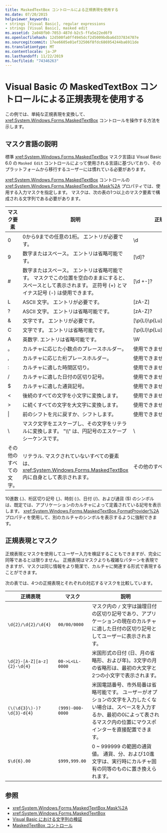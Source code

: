```yaml
---
title: MaskedTextBox コントロールによる正規表現を使用する
ms.date: 07/20/2015
helpviewer_keywords:
- strings [Visual Basic], regular expressions
- strings [Visual Basic], masked edit
ms.assetid: 2a048fb0-7053-487d-b2c5-ffa5e22ed6f9
ms.openlocfilehash: 12d500fa0ff4945dcf2d5009bdba6d337834707e
ms.sourcegitcommit: 17ee6605e01ef32506f8fdc686954244ba6911de
ms.translationtype: MT
ms.contentlocale: ja-JP
ms.lasthandoff: 11/22/2019
ms.locfileid: "74346263"
---
```

# <a name="using-regular-expressions-with-the-maskedtextbox-control-in-visual-basic"></a>Visual Basic の MaskedTextBox コントロールによる正規表現を使用する
この例では、単純な正規表現を変換して、<xref:System.Windows.Forms.MaskedTextBox> コントロールを操作する方法を示します。  
  
## <a name="description-of-the-masking-language"></a>マスク言語の説明  
 標準 <xref:System.Windows.Forms.MaskedTextBox> マスク言語は Visual Basic 6.0 の `Masked Edit` コントロールによって使用される言語に基づいており、そのプラットフォームから移行するユーザーには慣れている必要があります。  
  
 <xref:System.Windows.Forms.MaskedTextBox> コントロールの <xref:System.Windows.Forms.MaskedTextBox.Mask%2A> プロパティでは、使用する入力マスクを指定します。 マスクは、次の表の1つ以上のマスク要素で構成される文字列である必要があります。  
  
|マスク要素|説明|正規表現の要素|  
|---------------------|-----------------|--------------------------------|  
|0|0から9までの任意の1桁。 エントリが必要です。|\d|  
|9|数字またはスペース。 エントリは省略可能です。|[\d]?|  
|#|数字またはスペース。 エントリは省略可能です。 マスクでこの位置を空白のままにすると、スペースとして表示されます。 正符号 (+) とマイナス記号 (-) は使用できます。|[\d +-]?|  
|L|ASCII 文字。 エントリが必要です。|[zA-Z]|  
|?|ASCII 文字。 エントリは省略可能です。|[zA-Z]?|  
|&|文字です。 エントリが必要です。|[\p{Ll}\p{Lu}\p{Lt}\p{Lm}\p{Lo}]|  
|C|文字です。 エントリは省略可能です。|[\p{Ll}\p{Lu}\p{Lt}\p{Lm}\p{Lo}]?|  
|A|英数字. エントリは省略可能です。|\W|  
|。|カルチャに応じた小数点のプレースホルダー。|使用できません。|  
|,|カルチャに応じた桁プレースホルダー。|使用できません。|  
|:|カルチャに適した時間区切り。|使用できません。|  
|/|カルチャに適した日付の区切り記号。|使用できません。|  
|$|カルチャに適した通貨記号。|使用できません。|  
|\<|後続のすべての文字を小文字に変換します。|使用できません。|  
|>|に続くすべての文字を大文字に変換します。|使用できません。|  
|&#124;|前のシフトを元に戻すか、シフトします。|使用できません。|  
|&#92;|マスク文字をエスケープし、その文字をリテラルに変換します。 "\\\\" は、円記号のエスケープシーケンスです。|&#92;|  
|その他のすべての文字。|リテラル. マスクされていないすべての要素は、<xref:System.Windows.Forms.MaskedTextBox>内に自身として表示されます。|その他のすべての文字。|  
  
 10進数 (.)、桁区切り記号 (,)、時刻 (:)、日付 (/)、および通貨 ($) のシンボルは、既定では、アプリケーションのカルチャによって定義されている記号を表示します。 <xref:System.Windows.Forms.MaskedTextBox.FormatProvider%2A> プロパティを使用して、別のカルチャのシンボルを表示するように強制できます。  
  
## <a name="regular-expressions-and-masks"></a>正規表現とマスク  
 正規表現とマスクを使用してユーザー入力を検証することもできますが、完全に同等であるとは限りません。 正規表現はマスクよりも複雑なパターンを表現できますが、マスクは同じ情報をより簡潔で、カルチャに関連する形式で表現することができます。  
  
 次の表では、4つの正規表現とそれぞれの対応するマスクを比較しています。  
  
|正規表現|マスク|説明|  
|------------------------|----------|-----------|  
|`\d{2}/\d{2}/\d{4}`|`00/00/0000`|マスク内の `/` 文字は論理日付の区切り記号であり、アプリケーションの現在のカルチャに適した日付の区切り記号としてユーザーに表示されます。|  
|`\d{2}-[A-Z][a-z]{2}-\d{4}`|`00->L<LL-0000`|米国形式の日付 (日、月の省略形、および年)。3文字の月の省略形は、最初の大文字と2つの小文字で表示されます。|  
|`(\(\d{3}\)-)?\d{3}-d{4}`|`(999)-000-0000`|米国電話番号、市外局番は省略可能です。 ユーザーがオプションの文字を入力したくない場合は、スペースを入力するか、最初の0によって表されるマスク内の位置にマウスポインターを直接配置できます。|  
|`$\d{6}.00`|`$999,999.00`|0 ~ 999999 の範囲の通貨値。 通貨、分、および10進文字は、実行時にカルチャ固有の同等のものに置き換えられます。|  
  
## <a name="see-also"></a>参照

- <xref:System.Windows.Forms.MaskedTextBox.Mask%2A>
- <xref:System.Windows.Forms.MaskedTextBox>
- [Visual Basic における文字列の検証](../../../../visual-basic/programming-guide/language-features/strings/validating-strings.md)
- [MaskedTextBox コントロール](../../../../framework/winforms/controls/maskedtextbox-control-windows-forms.md)
